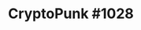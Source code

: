 ---
title: "CryptoPunk #1028"
tags: ['curation']
image: https://i.seadn.io/gcs/files/b7e41cc2497b08874b14ecbb23b69aaf.png
collectible_url: https://opensea.io/assets/ethereum/0xb47e3cd837ddf8e4c57f05d70ab865de6e193bbb/1028
creator_name: CryptoPunks
creator_image: https://i.seadn.io/gae/BdxvLseXcfl57BiuQcQYdJ64v-aI8din7WPk0Pgo3qQFhAUH-B6i-dCqqc_mCkRIzULmwzwecnohLhrcH8A9mpWIZqA7ygc52Sr81hE?auto=format&dpr=1&w=256
creator_url: https://cryptopunks.app/
creator: true
---